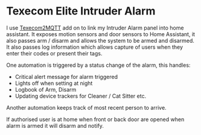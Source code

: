 # Texecom Elite Intruder Alarm

I use [Texecom2MQTT](https://github.com/dchesterton/texecom2mqtt-hassio) add on to link my Intruder Alarm panel into home assistant.
It exposes motion sensors and door sensors to Home Assistant, it also passes arm / disarm and allows the system to be armed and disarmed.
It also passes log information which allows capture of users when they enter their codes or present their tags.

One automation is triggered by a status change of the alarm, this handles:
* Critical alert message for alarm triggered
* Lights off when setting at night
* Logbook of Arm, Disarm
* Updating device trackers for Cleaner / Cat Sitter etc.

Another automation keeps track of most recent person to arrive.

If authorised user is at home when front or back door are opened when alarm is armed it will disarm and notify.

